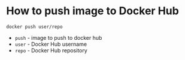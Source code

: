 # How to push image to Docker Hub

```docker
docker push user/repo
```

- `push` - image to push to docker hub
- `user` - Docker Hub username
- `repo` - Docker Hub repository

